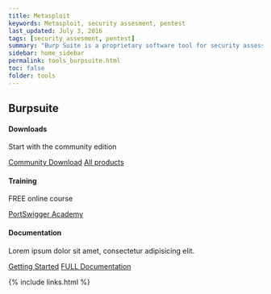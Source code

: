 ```yaml
---
title: Metasploit
keywords: Metasploit, security assesment, pentest
last_updated: July 3, 2016
tags: [security_assesment, pentest] 
summary: "Burp Suite is a proprietary software tool for security assessment and penetration testing of web applications."
sidebar: home_sidebar
permalink: tools_burpsuite.html
toc: false
folder: tools
---
```




<div class="row">
         <div class="col-lg-12">
             <h2 class="page-header">Burpsuite</h2>
         </div>
         <div class="col-md-3 col-sm-6">
             <div class="panel panel-default text-center">
                 <div class="panel-heading">
                     <span class="fa-stack fa-5x">
                           <i class="fa fa-circle fa-stack-2x text-primary"></i>
                           <i class="fa fa-download fa-stack-1x fa-inverse"></i>
                     </span>
                 </div>
                 <div class="panel-body">
                     <h4>Downloads</h4>
                     <p>Start with the community edition</p>
                     <a href="https://portswigger.net/burp/communitydownload" class="btn btn-primary">Community Download</a>
                     <a href="https://portswigger.net/burp" class="btn btn-primary">All products</a>
                 </div>
             </div>
         </div>
         <div class="col-md-3 col-sm-6">
             <div class="panel panel-default text-center">
                 <div class="panel-heading">
                     <span class="fa-stack fa-5x">
                           <i class="fa fa-circle fa-stack-2x text-primary"></i>
                           <i class="fa fa-graduation-cap fa-stack-1x fa-inverse"></i>
                     </span>
                 </div>
                 <div class="panel-body">
                     <h4>Training</h4>
                     <p>FREE online course</p>
                     <a href="https://portswigger.net/web-security" class="btn btn-primary">PortSwigger Academy</a>
                 </div>
             </div>
         </div>
         <div class="col-md-3 col-sm-6">
             <div class="panel panel-default text-center">
                 <div class="panel-heading">
                     <span class="fa-stack fa-5x">
                           <i class="fa fa-circle fa-stack-2x text-primary"></i>
                           <i class="fa fa-book fa-stack-1x fa-inverse"></i>
                     </span>
                 </div>
                 <div class="panel-body">
                     <h4>Documentation</h4>
                     <p>Lorem ipsum dolor sit amet, consectetur adipisicing elit.</p>
                     <a href="https://portswigger.net/burp/documentation/desktop/getting-started" class="btn btn-primary">Getting Started</a>
                     <a href="https://portswigger.net/burp/documentation/contents" class="btn btn-primary">FULL Documentation</a>
                 </div>
             </div>
         </div>
</div>



{% include links.html %}

